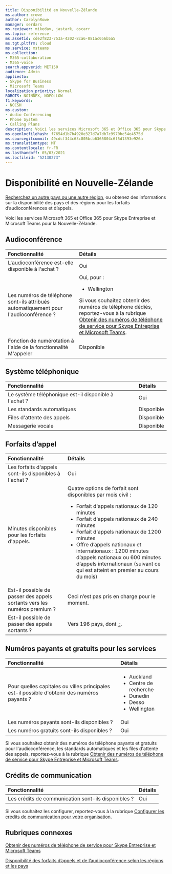 ```yaml
---
title: Disponibilité en Nouvelle-Zélande
ms.author: crowe
author: CarolynRowe
manager: serdars
ms.reviewer: mikedav, jastark, oscarr
ms.topic: reference
ms.assetid: cde2f823-753a-4202-8ca6-081ac056b5a5
ms.tgt.pltfrm: cloud
ms.service: msteams
ms.collection:
- M365-collaboration
- M365-voice
search.appverid: MET150
audience: Admin
appliesto:
- Skype for Business
- Microsoft Teams
localization_priority: Normal
ROBOTS: NOINDEX, NOFOLLOW
f1.keywords:
- NOCSH
ms.custom:
- Audio Conferencing
- Phone System
- Calling Plans
description: Voici les services Microsoft 365 et Office 365 pour Skype Entreprise et Microsoft Teams pour la Nouvelle-Zélande.
ms.openlocfilehash: f7654d1b7b4920e327d7a7db7c9970bc54e4575d
ms.sourcegitcommit: 49cdcf344c63c805bcb6365804c6f5d1393e926a
ms.translationtype: MT
ms.contentlocale: fr-FR
ms.lasthandoff: 05/03/2021
ms.locfileid: "52130273"
---
```

# <a name="availability-in-new-zealand"></a>Disponibilité en Nouvelle-Zélande

[Recherchez un autre pays ou une autre région](country-and-region-availability-for-audio-conferencing-and-calling-plans.md), ou obtenez des informations sur la disponibilité des pays et des régions pour les forfaits d’audioconférences et d’appels.

Voici les services Microsoft 365 et Office 365 pour Skype Entreprise et Microsoft Teams pour la Nouvelle-Zélande.
  
## <a name="audio-conferencing"></a>Audioconférence

|**Fonctionnalité**|**Détails**|
|:-----|:-----|
|L'audioconférence est-elle disponible à l'achat ?  <br/> |Oui  <br/> |
|Les numéros de téléphone sont-ils attribués automatiquement pour l'audioconférence ?  <br/> |Oui, pour :<br/><ul><li> Wellington</ul> Si vous souhaitez obtenir des numéros de téléphone dédiés, reportez-vous à la rubrique [Obtenir des numéros de téléphone de service pour Skype Entreprise et Microsoft Teams](../getting-service-phone-numbers.md).  <br/> |
|Fonction de numérotation à l'aide de la fonctionnalité M'appeler  <br/> |Disponible  <br/> |
   
## <a name="phone-system"></a>Système téléphonique

|**Fonctionnalité**|**Détails**|
|:-----|:-----|
|Le système téléphonique est-il disponible à l'achat ?  <br/> |Oui  <br/> |
| Les standards automatiques <br/> |Disponible  <br/> |
|Files d'attente des appels  <br/> |Disponible  <br/> |
|Messagerie vocale  <br/> |Disponible  <br/> |
   
## <a name="calling-plans"></a>Forfaits d’appel

|**Fonctionnalité**|**Détails**|
|:-----|:-----|
|Les forfaits d'appels sont-ils disponibles à l'achat ?  <br/> |Oui  <br/> |
|Minutes disponibles pour les forfaits d'appels. |Quatre options de forfait sont disponibles par mois civil : <ul><li>Forfait d'appels nationaux de 120 minutes </li><li>Forfait d'appels nationaux de 240 minutes</li></li><li>Forfait d'appels nationaux de 1200 minutes </li></li><li>Offre d’appels nationaux et internationaux :  1200 minutes d’appels nationaux ou 600 minutes d’appels internationaux (suivant ce qui est atteint en premier au cours du mois)</li></li></ul>|
|Est-il possible de passer des appels sortants vers les numéros premium ?  <br/> | Ceci n’est pas pris en charge pour le moment. <br/> |
|Est-il possible de passer des appels sortants ?  <br/> | Vers 196 pays, dont [ :](users-can-make-outbound-calls-to-these-countries-and-regions.md).<br/> |
   
## <a name="toll-and-toll-free-numbers-for-services"></a>Numéros payants et gratuits pour les services

|**Fonctionnalité**|**Détails**|
|:-----|:-----|
|Pour quelles capitales ou villes principales est-il possible d'obtenir des numéros payants ?  <br/> |<ul><li>Auckland <li>  Centre de recherche <li>  Dunedin <li>  Desso <li>  Wellington </ul> |
|Les numéros payants sont-ils disponibles ?  <br/> |Oui  <br/> |
|Les numéros gratuits sont-ils disponibles ?  <br/> |Oui  <br/> |
   
 Si vous souhaitez obtenir des numéros de téléphone payants et gratuits pour l'audioconférence, les standards automatiques et les files d'attente des appels, reportez-vous à la rubrique [Obtenir des numéros de téléphone de service pour Skype Entreprise et Microsoft Teams](../getting-service-phone-numbers.md).
  
## <a name="communications-credits"></a>Crédits de communication

|**Fonctionnalité**|**Détails**|
|:-----|:-----|
|Les crédits de communication sont-ils disponibles ?  <br/> |Oui  <br/> |
   
Si vous souhaitez les configurer, reportez-vous à la rubrique [Configurer les crédits de communication pour votre organisation](../set-up-communications-credits-for-your-organization.md).
  
## <a name="related-topics"></a>Rubriques connexes

[Obtenir des numéros de téléphone de service pour Skype Entreprise et Microsoft Teams](../getting-service-phone-numbers.md)

[Disponibilité des forfaits d’appels et de l’audioconférence selon les régions et les pays](country-and-region-availability-for-audio-conferencing-and-calling-plans.md)

  
